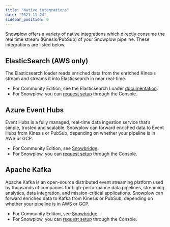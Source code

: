 ```yaml
---
title: "Native integrations"
date: "2021-11-24"
sidebar_position: 0
---
```


Snowplow offers a variety of native integrations which directly consume the real time stream (Kinesis/PubSub) of your Snowplow pipeline. These integrations are listed below.

## ElasticSearch (AWS only)

The Elasticsearch loader reads enriched data from the enriched Kinesis stream and streams it into Elasticsearch in near real-time.

* For Community Edition, see the Elasticsearch Loader [documentation](/docs/api-reference/elasticsearch/index.md).
* For Snowplow, you can [request setup](https://console.snowplowanalytics.com/destinations/catalog) through the Console.

## Azure Event Hubs

Event Hubs is a fully managed, real-time data ingestion service that’s simple, trusted and scalable. Snowplow can forward enriched data to Event Hubs from Kinesis or PubSub, depending on whether your pipeline is in AWS or GCP.

* For Community Edition, see [Snowbridge](/docs/destinations/forwarding-events/snowbridge/index.md).
* For Snowplow, you can [request setup](https://console.snowplowanalytics.com/destinations/catalog) through the Console.

## Apache Kafka

Apache Kafka is an open-source distributed event streaming platform used by thousands of companies for high-performance data pipelines, streaming analytics, data integration, and mission-critical applications. Snowplow can forward enriched data to Kafka from Kinesis or PubSub, depending on whether your pipeline is in AWS or GCP.

* For Community Edition, see [Snowbridge](/docs/destinations/forwarding-events/snowbridge/index.md).
* For Snowplow, you can [request setup](https://console.snowplowanalytics.com/destinations/catalog) through the Console.
